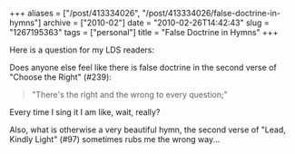+++
aliases = ["/post/413334026", "/post/413334026/false-doctrine-in-hymns"]
archive = ["2010-02"]
date = "2010-02-26T14:42:43"
slug = "1267195363"
tags = ["personal"]
title = "False Doctrine in Hymns"
+++

Here is a question for my LDS readers:

Does anyone else feel like there is false doctrine in the second verse of
"Choose the Right" (#239):

> "There's the right and the wrong to every question;"

Every time I sing it I am like, wait, really?

Also, what is otherwise a very beautiful hymn, the second verse of "Lead,
Kindly Light" (#97) sometimes rubs me the wrong way...
